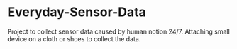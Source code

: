 # Everyday-Sensor-Data
Project to collect sensor data caused by human notion 24/7. Attaching small device on a cloth or shoes to collect the data.
